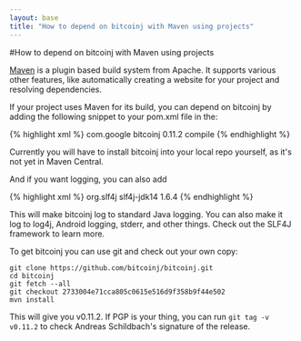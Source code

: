 ```yaml
---
layout: base
title: "How to depend on bitcoinj with Maven using projects"
---
```


#How to depend on bitcoinj with Maven using projects

[Maven](http://maven.apache.org/) is a plugin based build system from Apache. It supports various other features, like automatically creating a website for your project and resolving dependencies.

If your project uses Maven for its build, you can depend on bitcoinj by adding the following snippet to your pom.xml file in the:

{% highlight xml %}
  <dependencies>
    <dependency>
      <groupId>com.google</groupId>
      <artifactId>bitcoinj</artifactId>
      <version>0.11.2</version>
      <scope>compile</scope>
    </dependency>
  </dependencies>
{% endhighlight %}

Currently you will have to install bitcoinj into your local repo yourself, as it's not yet in Maven Central.

And if you want logging, you can also add

{% highlight xml %}
  <dependency>
    <groupId>org.slf4j</groupId>
    <artifactId>slf4j-jdk14</artifactId>
    <version>1.6.4</version>
  </dependency>
{% endhighlight %}

This will make bitcoinj log to standard Java logging. You can also make it log to log4j, Android logging, stderr, and other things. Check out the SLF4J framework to learn more.

To get bitcoinj you can use git and check out your own copy:

~~~
git clone https://github.com/bitcoinj/bitcoinj.git
cd bitcoinj
git fetch --all
git checkout 2733004e71cca805c0615e516d9f358b9f44e502
mvn install
~~~

This will give you v0.11.2. If PGP is your thing, you can run `git tag -v v0.11.2` to check Andreas Schildbach's signature of the release.
